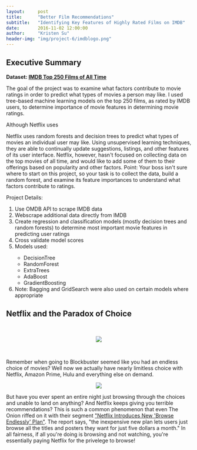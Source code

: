 ```yaml
---
layout:     post
title:      "Better Film Recommendations"
subtitle:   "Identifying Key Features of Highly Rated Films on IMDB"
date:       2016-11-02 12:00:00
author:     "Kristen Su"
header-img: "img/project-6/imdblogo.png"
---
```


<div>
<h2 class="section-heading">Executive Summary</h2>

  <p><b> Dataset: <a href="http://www.imdb.com/chart/top"> IMDB Top 250 Films of All Time </a> </b></p>
  <p> The goal of the project was to examine what factors contribute to movie ratings in order to predict what types of movies a person may like. I used tree-based machine learning models on the top 250 films, as rated by IMDB users, to determine importance of movie features in determining movie ratings. 

  Although Netflix uses

Netflix uses random forests and decision trees to predict what types of movies an individual user may like.
Using unsupervised learning techniques, they are able to continually update suggestions, listings, and other features of its user interface.
Netflix, however, hasn't focused on collecting data on the top movies of all time, and would like to add some of them to their offerings based on popularity and other factors.
Point: Your boss isn't sure where to start on this project, so your task is to collect the data, build a random forest, and examine its feature importances to understand what factors contribute to ratings.


  </p>

  <p>Project Details:
  <ol>
    <li> Use OMDB API to scrape IMDB data </li>
    <li> Webscrape additional data directly from IMDB </li>
    <li> Create regression and classification models (mostly decision trees and random forests) to determine most important movie features in predicting user ratings </li>
    <li>Cross validate model scores</li>
    <li>Models used:</li>
      <ul>
        <li>DecisionTree</li>
        <li>RandomForest</li>
        <li>ExtraTrees</li>
        <li>AdaBoost</li>
        <li>GradientBoosting</li>
      </ul>
      <li>Note: Bagging and GridSearch were also used on certain models where appropriate </li>
  </ol>

  

<h2 class="section-heading">Netflix and the Paradox of Choice</h2>
<p><br>
</p>

<div align = 'center'>  
    <a href="#">
      <img src="{{ site.baseurl }}/img/project-6/blockbuster.jpg"></a>
</div>

<p><br>
</p>

<p> Remember when going to Blockbuster seemed like you had an endless choice of movies? Well now we actually have nearly limitless choice with Netflix, Amazon Prime, Hulu and everything else on demand.
</p>

<div align = 'center'>  
    <a href="#">
      <img src="{{ site.baseurl }}/img/project-6/netflix.jpg"></a>
</div>
<p> But have you ever spent an entire night just browsing through the choices and unable to land on anything? And Netflix keeps giving you terrible recommendations? This is such a common phenomenon that even The Onion riffed on it with their segment <a href="http://www.theonion.com/video/netflix-introduces-new-browse-endlessly-plan-35308" target="_blank">"Netflix Introduces New 'Browse Endlessly' Plan"</a>. The report says, "the inexpensive new plan lets users just browse all the titles and posters they want for just five dollars a month." In all fairness, if all you're doing is browsing and not watching, you're essentially paying Netflix for the privelege to browse!
  

</p>
